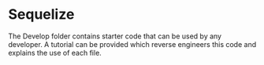 # Sequelize
The Develop folder contains starter code that can be used by any developer. A tutorial can be provided which reverse engineers this code and explains the use of each file.